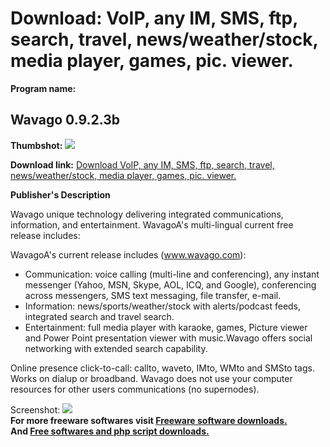 # Download: VoIP, any IM, SMS, ftp, search, travel, news/weather/stock, media player, games, pic. viewer.

**Program name:**

## Wavago 0.9.2.3b

  
**Thumbshot:** ![](http://www.freewarefiles.com/screenshot/wavago_md.gif)   
  
**Download link:** [Download VoIP, any IM, SMS, ftp, search, travel, news/weather/stock, media player, games, pic. viewer.](http://freesoftwares.boysofts.com/Wavago-b_program_14169.html)  
  


**Publisher's Description**  
  


Wavago unique technology delivering integrated communications, information, and entertainment. WavagoA's multi-lingual current free release includes: 

WavagoA's current release includes (www.wavago.com): 

  * Communication: voice calling (multi-line and conferencing), any instant messenger (Yahoo, MSN, Skype, AOL, ICQ, and Google), conferencing across messengers, SMS text messaging, file transfer, e-mail. 
  * Information: news/sports/weather/stock with alerts/podcast feeds, integrated search and travel search. 
  * Entertainment: full media player with karaoke, games, Picture viewer and Power Point presentation viewer with music.Wavago offers social networking with extended search capability. 

Online presence click-to-call: callto, waveto, IMto, WMto and SMSto tags. Works on dialup or broadband. Wavago does not use your computer resources for other users communications (no supernodes). 

  
  
Screenshot: ![](http://www.freewarefiles.com/screenshot/wavago.gif)   
**For more freeware softwares visit [Freeware software downloads.](http://freesoftwares.boysofts.com/)**   
**And [Free softwares and php script downloads.](http://www.boysofts.com/)**
